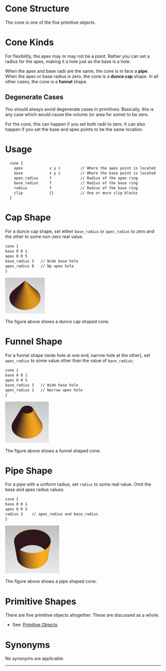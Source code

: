 <link rel="stylesheet" href="../assets/help.css"/>

[prim]: <../prim.html>

# Cone Structure

The cone is one of the five primitive objects. 

# Cone Kinds

For flexibility, the apex may or may not be a point. Rather you can set a radius for the apex, making it a hole just as the base is a hole.

When the apex and base radii are the same, the cone is in face a **pipe**. When the apex or base radius is zero, the cone is a **dunce cap** shape. In all other cases, the cone is a **funnel** shape.

## Degenerate Cases

You should always avoid degenerate cases in primitives. Basically, this is any case which would cause the volume (or area for some) to be zero.

For the cone, this can happen if you set both radii to zero. It can also happen if you set the base and apex points to be the same location.

# Usage

```
  cone {
    apex            x y z         // Where the apex point is located
    base            x y z         // Where the base point is located
    apex_radius     f             // Radius of the apex ring
    base_radius     f             // Radius of the base ring
    radius          f             // Radius of the base ring
    clip            {}            // One or more clip blocks
  }
```

# Cap Shape

For a dunce cap shape, set either `base_radius` or `apex_radius` to zero and the other to some non-zero real value.

```
cone {
base 0 0 1
apex 0 0 5
base_radius 3   // Wide base hole
apex_radius 0   // Np apex hole
}
```

<img src="../art/cone-cap.png" />

The figure above shows a dunce cap shaped cone.

# Funnel Shape

For a funnel shape (wide hole at one end, narrow hole at the other), set `apex_radius` to some
value other than the value of `base_radius`;

```
cone {
base 0 0 1
apex 0 0 5
base_radius 3   // Wide base hole
apex_radius 1   // Narrow apex hole
}
```

<img src="../art/cone-funnel.png" />

The figure above shows a funnel shaped cone.

# Pipe Shape

For a pipe with a uniform radius, set `radius` to some real value. Omit the base and apex radius values.

```
cone {
base 0 0 1
apex 0 0 5
radius 3    // apex_radius and base_radius
}
```

<img src="../art/cone-pipe.png" />

The figure above shows a pipe shaped cone.

# Primitive Shapes

There are five primitive objects altogether. These are discussed as a whole.

* See: [Primitive Objects][prim]

# Synonyms

No synonyms are applicable.

---
